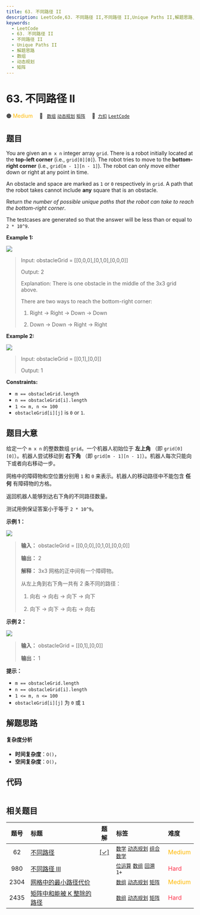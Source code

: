 ```yaml
---
title: 63. 不同路径 II
description: LeetCode,63. 不同路径 II,不同路径 II,Unique Paths II,解题思路,数组,动态规划,矩阵
keywords:
  - LeetCode
  - 63. 不同路径 II
  - 不同路径 II
  - Unique Paths II
  - 解题思路
  - 数组
  - 动态规划
  - 矩阵
---
```


# 63. 不同路径 II

🟠 <font color=#ffb800>Medium</font>&emsp; 🔖&ensp; [`数组`](/tag/array.md) [`动态规划`](/tag/dynamic-programming.md) [`矩阵`](/tag/matrix.md)&emsp; 🔗&ensp;[`力扣`](https://leetcode.cn/problems/unique-paths-ii) [`LeetCode`](https://leetcode.com/problems/unique-paths-ii)

## 题目

You are given an `m x n` integer array `grid`. There is a robot initially
located at the **top-left corner** (i.e., `grid[0][0]`). The robot tries to
move to the **bottom-right corner** (i.e., `grid[m - 1][n - 1]`). The robot
can only move either down or right at any point in time.

An obstacle and space are marked as `1` or `0` respectively in `grid`. A path
that the robot takes cannot include **any** square that is an obstacle.

Return _the number of possible unique paths that the robot can take to reach
the bottom-right corner_.

The testcases are generated so that the answer will be less than or equal to
`2 * 10^9`.



**Example 1:**

![](https://assets.leetcode.com/uploads/2020/11/04/robot1.jpg)

> Input: obstacleGrid = [[0,0,0],[0,1,0],[0,0,0]]
> 
> Output: 2
> 
> Explanation: There is one obstacle in the middle of the 3x3 grid above.
> 
> There are two ways to reach the bottom-right corner:
> 
> 1. Right -> Right -> Down -> Down
> 
> 2. Down -> Down -> Right -> Right

**Example 2:**

![](https://assets.leetcode.com/uploads/2020/11/04/robot2.jpg)

> Input: obstacleGrid = [[0,1],[0,0]]
> 
> Output: 1

**Constraints:**

  * `m == obstacleGrid.length`
  * `n == obstacleGrid[i].length`
  * `1 <= m, n <= 100`
  * `obstacleGrid[i][j]` is `0` or `1`.


## 题目大意

给定一个 `m x n` 的整数数组 `grid`。一个机器人初始位于 **左上角** （即 `grid[0][0]`）。机器人尝试移动到 **右下角**
（即 `grid[m - 1][n - 1]`）。机器人每次只能向下或者向右移动一步。

网格中的障碍物和空位置分别用 `1` 和 `0` 来表示。机器人的移动路径中不能包含 **任何**  有障碍物的方格。

返回机器人能够到达右下角的不同路径数量。

测试用例保证答案小于等于 `2 * 10^9`。



**示例 1：**

![](https://assets.leetcode.com/uploads/2020/11/04/robot1.jpg)

> 
> 
> 
> 
> 
> **输入：** obstacleGrid = [[0,0,0],[0,1,0],[0,0,0]]
> 
> **输出：** 2
> 
> **解释：** 3x3 网格的正中间有一个障碍物。
> 
> 从左上角到右下角一共有 2 条不同的路径：
> 
> 1. 向右 -> 向右 -> 向下 -> 向下
> 
> 2. 向下 -> 向下 -> 向右 -> 向右
> 
> 

**示例 2：**

![](https://assets.leetcode.com/uploads/2020/11/04/robot2.jpg)

> 
> 
> 
> 
> 
> **输入：** obstacleGrid = [[0,1],[0,0]]
> 
> **输出：** 1
> 
> 



**提示：**

  * `m == obstacleGrid.length`
  * `n == obstacleGrid[i].length`
  * `1 <= m, n <= 100`
  * `obstacleGrid[i][j]` 为 `0` 或 `1`


## 解题思路

#### 复杂度分析

- **时间复杂度**：`O()`，
- **空间复杂度**：`O()`，

## 代码

```javascript

```

## 相关题目

<!-- prettier-ignore -->
| 题号 | 标题 | 题解 | 标签 | 难度 |
| :------: | :------ | :------: | :------ | :------ |
| 62 | [不同路径](https://leetcode.com/problems/unique-paths) | [[✓]](/problem/0062.md) |  [`数学`](/tag/math.md) [`动态规划`](/tag/dynamic-programming.md) [`组合数学`](/tag/combinatorics.md) | <font color=#ffb800>Medium</font> |
| 980 | [不同路径 III](https://leetcode.com/problems/unique-paths-iii) |  |  [`位运算`](/tag/bit-manipulation.md) [`数组`](/tag/array.md) [`回溯`](/tag/backtracking.md) `1+` | <font color=#ff334b>Hard</font> |
| 2304 | [网格中的最小路径代价](https://leetcode.com/problems/minimum-path-cost-in-a-grid) |  |  [`数组`](/tag/array.md) [`动态规划`](/tag/dynamic-programming.md) [`矩阵`](/tag/matrix.md) | <font color=#ffb800>Medium</font> |
| 2435 | [矩阵中和能被 K 整除的路径](https://leetcode.com/problems/paths-in-matrix-whose-sum-is-divisible-by-k) |  |  [`数组`](/tag/array.md) [`动态规划`](/tag/dynamic-programming.md) [`矩阵`](/tag/matrix.md) | <font color=#ff334b>Hard</font> |